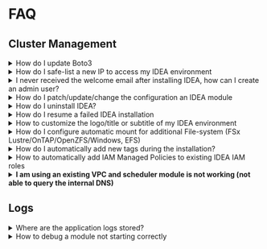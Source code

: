 # FAQ

## Cluster Management

<details>

<summary>How do I update Boto3</summary>

To update Boto3, run the following patch command:

```
./idea-admin.sh patch scheduler \
  --cluster-name <CLUSTER_NAME> \
  --aws-region <REGION> \
  --force \
  --patch-command 'sudo idea_pip install boto3 --upgrade && sudo supervisorctl restart all'
```

Refer to [patch-idea-module.md](../first-time-users/cluster-operations/update-idea-cluster/patch-idea-module.md "mention") to learn more about the patch utility

</details>

<details>

<summary>How do I safe-list a new IP to access my IDEA environment</summary>

To safelist a new IP, navigate to VPC > Managed Prefix List and add your new entry into the Prefix List created by IDEA.

Alternatively, you can run the following `idea-admin.sh` command:

```
./idea-admin.sh utils cluster-prefix-list add-entry
  --cluster-name <CLUSTER_NAME> \
  --aws-region <REGION> \
  --cidr x.x.x.x/x \ 
  --description '<DESCRIPTION>'
```

</details>

<details>

<summary>I never received the welcome email after installing IDEA, how can I create an admin user?</summary>

Run the following commands to create a new admin user via IDEA APIs

<pre class="language-bash"><code class="lang-bash">IDEA_ADMIN_USER="username"
IDEA_ADMIN_USER_PASSWORD="password"
IDEA_USER_EMAIL_ADDRESS="email_address"
IDEA_CLUSTER_NAME="idea-xxx"
IDEA_DEPLOYMENT_REGION="region where you deployed IDEA"

# Retrieve Client ID
CLIENT_ID_ARN=$(./idea-admin.sh config show \
--query "cluster-manager.client_id" \
--cluster-name $IDEA_CLUSTER_NAME \
--aws-region $IDEA_DEPLOYMENT_REGION \
--format raw)

CLIENT_ID=$(aws secretsmanager get-secret-value --secret-id $CLIENT_ID_ARN --query "SecretString" --output text --region $IDEA_DEPLOYMENT_REGION)# Retrieve Client Secret

# Retrieve Client secret
CLIENT_SECRET_ARN=$(./idea-admin.sh config show \
--query "cluster-manager.client_secret" \
--cluster-name $IDEA_CLUSTER_NAME \
--aws-region $IDEA_DEPLOYMENT_REGION \
--format raw)

CLIENT_SECRET=$(aws secretsmanager get-secret-value --secret-id $CLIENT_SECRET_ARN --query "SecretString" --output text --region $IDEA_DEPLOYMENT_REGION)

# Retrieve Cognito URL
COGNITO_USER_POOL=$(./idea-admin.sh config show \
--query "identity-provider.cognito.domain_url" \
--cluster-name $IDEA_CLUSTER_NAME \
--aws-region $IDEA_DEPLOYMENT_REGION \
--format raw)

# Retrieve ALB endpoint
IDEA_ALB=$(./idea-admin.sh config show \
--query "cluster.load_balancers.external_alb.load_balancer_dns_name" \
--cluster-name $IDEA_CLUSTER_NAME \
--aws-region $IDEA_DEPLOYMENT_REGION \
--format raw)

# Generate Authorization Header (remove -w 0 if using Mac)
AUTHORIZATION_HEADER=$(echo -n $CLIENT_ID:$CLIENT_SECRET | base64 -w 0)
<strong>
</strong><strong># Request Bearer
</strong>curl --silent --insecure --location --request POST "$COGNITO_USER_POOL/oauth2/token" \
--header "Authorization: Basic $AUTHORIZATION_HEADER" \
--header "Content-Type: application/x-www-form-urlencoded" \
--data-urlencode "grant_type=client_credentials" \
--data-urlencode "scope=cluster-manager/read cluster-manager/write" > .bearer

# Bearer output is stored as text file in order to use -r. File is removed shortly after
BEARER=$(cat .bearer | jq -r ".access_token")

rm -rf .bearer
<strong>
</strong><strong># Create Admin User
</strong>curl --silent --insecure --location --request POST "https://$IDEA_ALB/cluster-manager/api/v1" \
--header "Authorization: Bearer $BEARER" \
--header "Content-Type: application/json" \
--data-raw '{
"header": {
"namespace": "Accounts.CreateUser"
},
"payload": {
"user": {
"username": "'$IDEA_ADMIN_USER'",
"password": "'$IDEA_ADMIN_USER_PASSWORD'",
"email": "'$IDEA_USER_EMAIL_ADDRESS'",
"additional_groups": ["managers-cluster-group", "administrators-cluster-group]
},
"email_verified": true
}
}'
</code></pre>

</details>

<details>

<summary>How do I patch/update/change the configuration  an IDEA module</summary>

See [update-idea-cluster](../first-time-users/cluster-operations/update-idea-cluster/ "mention")

</details>

<details>

<summary>How do I uninstall IDEA?</summary>

See [uninstall-idea.md](../first-time-users/cluster-operations/uninstall-idea.md "mention")

</details>

<details>

<summary>How do I resume a failed IDEA installation</summary>

See [#how-do-i-resume-a-failed-installation](faq.md#how-do-i-resume-a-failed-installation "mention")

</details>

<details>

<summary>How to customize the logo/title or subtitle of my IDEA environment</summary>

The logo, title and subtitle of the Web Portal can be customized using configurations.

![](https://confluence.amazon.com/download/attachments/108564578/Screen%20Shot%202022-07-11%20at%207.49.14%20AM.png?version=2\&modificationDate=1657551271000\&api=v2)

### Defaults <a href="#customizelogo-titleandsubtitle-defaults" id="customizelogo-titleandsubtitle-defaults"></a>

* title - Integrated Digital Engineering on AWS (IDEA)
* logo - IDEA Default Logo
* subtitle - \<cluster-name> (\<aws-region>)

### Customization <a href="#customizelogo-titleandsubtitle-customization" id="customizelogo-titleandsubtitle-customization"></a>

#### Logo <a href="#customizelogo-titleandsubtitle-logo" id="customizelogo-titleandsubtitle-logo"></a>

Logo can be customized by uploading appropriate logo file to the cluster's S3 Bucket. Copy the S3 object key and run the below command:

```bash
./idea-admin.sh config \
set Key=cluster-manager.web_portal.logo,Type=string,Value=assets/logo.png \
--cluster-name <CLUSTER_NAME> \
--aws-region <REGION>
```

#### Title <a href="#customizelogo-titleandsubtitle-title" id="customizelogo-titleandsubtitle-title"></a>

Title can be customized by running the below command:

```bash
./idea-admin.sh config \ 
  set "Key=cluster-manager.web_portal.title,Type=string,Value=My Company" \
  --cluster-name <CLUSTER_NAME> \
  --aws-region <REGION>
```

#### Subtitle <a href="#customizelogo-titleandsubtitle-subtitle" id="customizelogo-titleandsubtitle-subtitle"></a>

Subtitle can be customized by running the below command:

```bash
./idea-admin.sh config \
  set "Key=cluster-manager.web_portal.subtitle,Type=string,Value=R&D Cluster" \
  --cluster-name <CLUSTER_NAME> \
  --aws-region <REGION>


```

</details>

<details>

<summary>How do I configure automatic mount for additional File-system (FSx Lustre/OnTAP/OpenZFS/Windows, EFS)</summary>

See [Shared Storage](https://app.gitbook.com/o/ewXgnQpSEObr0Vh0WSOj/s/5SSt4opQQGbm5tAfuEqy/ "mention") module

</details>

<details>

<summary>How do I automatically add new tags during the installation?</summary>

Update the last section of idea/idea-administrator/resources/config/templates/global-settings/settings.yml

```
# provide custom tags for all resources created by IDEA
# for eg. to add custom tags, tags as below:
# custom_tags:
#   - Key=custom:MyTagName,Value=MyTagValue
#   - Key=AnotherExampleName,Value=Another Example Value
custom_tags: []
```

</details>

<details>

<summary>How to automatically add IAM Managed Policies to existing IDEA IAM roles</summary>

Add the managed policy ARN in cluster settings: source/idea-administrator/resources/config/templates/cluster/settings.yml&#x20;

All roles will contain the policy(ies) you have added to the list.

</details>

<details>

<summary><strong>I am using an existing VPC and scheduler module is not working (not able to query the internal DNS)</strong></summary>

IDEA create a route53 private hosted zone.&#x20;

If you try to curl any DNS from this Route53 Zone,and get no result, even though the Private Zone is assigned to the VPC

```
# nslookup 
internal-alb.idea-demo.us
-east-2.local
Server: 10.110.0.2
Address: 10.110.0.2#53
** server can't find 
internal-alb.idea-demo.us
-east-2.local: NXDOMAIN
```

To fix this, enable DNS hostname/resolution on your VPC

</details>

## Logs

<details>

<summary>Where are the application logs stored?</summary>

IDEA modules such as cluster-manager, virtual-desktop-controller and scheduler run a python based application server.

The application server logs are available under: **/opt/idea/app/logs**

All logs will be available in **application.log**. In rare occasions, few logs may be available under **stdout.log**.

Logging can configured per application server using IDEA Cluster Configuration. Below is the logging configuration for cluster-manager:

```
./idea-admin.sh config show \
  --cluster-name <CLUSTER_NAME> \
  --aws-region <REGION> \
  --query "cluster-manager.logging.*"
+-----------------------------------------------+--------------------+---------+
| Key                                           | Value              | Version |
+-----------------------------------------------+--------------------+---------+
| cluster-manager.logging.default_log_file_name | application.log    |    1    |
| cluster-manager.logging.logs_directory        | /opt/idea/app/logs |    1    |
| cluster-manager.logging.profile               | production         |    1    |
+-----------------------------------------------+--------------------+---------+
```

</details>

<details>

<summary>How to debug a module not starting correctly</summary>

1 - Log in to the EC2 machine and check the logs under **/root/boostrap/logs.**

Try to find some potential issue(s) by looking for keywords like: &#x20;

* error
* fatal
* denied
* permission

All infrastructure nodes such as directoryservice (openldap-server), scheduler, bastion-host, virtual-desktop controller use a standard directory structure during bootstrap.

2 - Check if supervisord is running correctly (/opt/idea/python/latest/bin/supervisorctl status), if not check /var/log/supervisord.log

3 - Depending your module, you can also check the app log via /opt/idea/app/logs

Make sure to run supervisorctl restart all after making any changes

</details>

